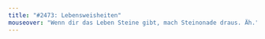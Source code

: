 ```yaml
---
title: "#2473: Lebensweisheiten"
mouseover: "Wenn dir das Leben Steine gibt, mach Steinonade draus. Äh."
---
```


